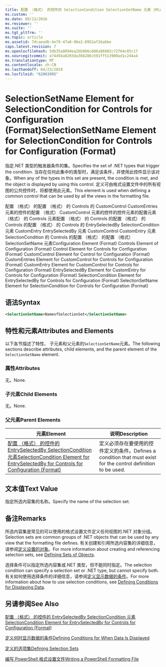 ```yaml
---
title: 配置 （格式） 的控件的 SelectionCondition SelectionSetName 元素 |Microsoft Docs
ms.custom: ''
ms.date: 09/13/2016
ms.reviewer: ''
ms.suite: ''
ms.tgt_pltfrm: ''
ms.topic: article
ms.assetid: 7dcaeadb-4e79-47a0-96e2-8952af26abbe
caps.latest.revision: 7
ms.openlocfilehash: 5db35a8094ea2bb966c8d6a96802c72f64c05c17
ms.sourcegitcommit: e7445ba8203da304286c591ff513900ad1c244a4
ms.translationtype: MT
ms.contentlocale: zh-CN
ms.lasthandoff: 04/23/2019
ms.locfileid: "62063995"
---
```

# <a name="selectionsetname-element-for-selectioncondition-for-controls-for-configuration-format"></a><span data-ttu-id="b2845-102">SelectionSetName Element for SelectionCondition for Controls for Configuration (Format)</span><span class="sxs-lookup"><span data-stu-id="b2845-102">SelectionSetName Element for SelectionCondition for Controls for Configuration (Format)</span></span>

<span data-ttu-id="b2845-103">指定.NET 类型的触发器条件的集。</span><span class="sxs-lookup"><span data-stu-id="b2845-103">Specifies the set of .NET types that trigger the condition.</span></span> <span data-ttu-id="b2845-104">当存在任何此集中的类型时，满足该条件，并使用此控件显示该对象。</span><span class="sxs-lookup"><span data-stu-id="b2845-104">When any of the types in this set are present, the condition is met, and the object is displayed by using this control.</span></span> <span data-ttu-id="b2845-105">定义可由格式设置文件中的所有视图的公共控件时，将都使用此元素。</span><span class="sxs-lookup"><span data-stu-id="b2845-105">This element is used when defining a common control that can be used by all the views in the formatting file.</span></span>

<span data-ttu-id="b2845-106">配置 （格式） 的配置 （格式） 的 Controls 的 CustomControl CustomEntries 元素的控件的配置 （格式） CustomControl 元素的控件的控件元素的配置元素 （格式） 的 Controls 元素配置 （格式） 的 Controls 的配置 （格式） 的 Controls 的配置 （格式） 的 Controls 的 EntrySelectedBy SelectionCondition 元素 CustomEntry EntrySelectedBy 元素 CustomControl CustomEntry 元素SelectionCondition 的 Controls 的配置 （格式） 的配置 （格式） SelectionSetName 元素</span><span class="sxs-lookup"><span data-stu-id="b2845-106">Configuration Element (Format) Controls Element of Configuration (Format) Control Element for Controls for Configuration (Format) CustomControl Element for Control for Configuration (Format) CustomEntries Element for CustomControl for Controls for Configuration (Format) CustomEntry Element for CustomControl for Controls for Configuration (Format) EntrySelectedBy Element for CustomEntry for Controls for Configuration (Format) SelectionCondition Element for EntrySelectedBy for Controls for Configuration (Format) SelectionSetName Element for SelectionCondition for Controls for Configuration (Format)</span></span>

## <a name="syntax"></a><span data-ttu-id="b2845-107">语法</span><span class="sxs-lookup"><span data-stu-id="b2845-107">Syntax</span></span>

```xml
<SelectionSetName>NameofSelectionSet</SelectionSetName>
```

## <a name="attributes-and-elements"></a><span data-ttu-id="b2845-108">特性和元素</span><span class="sxs-lookup"><span data-stu-id="b2845-108">Attributes and Elements</span></span>

<span data-ttu-id="b2845-109">以下各节描述了特性、 子元素和父元素的`SelectionSetName`元素。</span><span class="sxs-lookup"><span data-stu-id="b2845-109">The following sections describe attributes, child elements, and the parent element of the `SelectionSetName` element.</span></span>

### <a name="attributes"></a><span data-ttu-id="b2845-110">属性</span><span class="sxs-lookup"><span data-stu-id="b2845-110">Attributes</span></span>

<span data-ttu-id="b2845-111">无。</span><span class="sxs-lookup"><span data-stu-id="b2845-111">None.</span></span>

### <a name="child-elements"></a><span data-ttu-id="b2845-112">子元素</span><span class="sxs-lookup"><span data-stu-id="b2845-112">Child Elements</span></span>

<span data-ttu-id="b2845-113">无。</span><span class="sxs-lookup"><span data-stu-id="b2845-113">None.</span></span>

### <a name="parent-elements"></a><span data-ttu-id="b2845-114">父元素</span><span class="sxs-lookup"><span data-stu-id="b2845-114">Parent Elements</span></span>

|<span data-ttu-id="b2845-115">元素</span><span class="sxs-lookup"><span data-stu-id="b2845-115">Element</span></span>|<span data-ttu-id="b2845-116">说明</span><span class="sxs-lookup"><span data-stu-id="b2845-116">Description</span></span>|
|-------------|-----------------|
|[<span data-ttu-id="b2845-117">配置 （格式） 的控件的 EntrySelectedBy SelectionCondition 元素</span><span class="sxs-lookup"><span data-stu-id="b2845-117">SelectionCondition Element for EntrySelectedBy for Controls for Configuration (Format)</span></span>](./selectioncondition-element-for-entryselectedby-for-controls-for-configuration-format.md)|<span data-ttu-id="b2845-118">定义必须存在要使用的控件定义的条件。</span><span class="sxs-lookup"><span data-stu-id="b2845-118">Defines a condition that must exist for the control definition to be used.</span></span>|

## <a name="text-value"></a><span data-ttu-id="b2845-119">文本值</span><span class="sxs-lookup"><span data-stu-id="b2845-119">Text Value</span></span>

<span data-ttu-id="b2845-120">指定所选内容集的名称。</span><span class="sxs-lookup"><span data-stu-id="b2845-120">Specify the name of the selection set.</span></span>

## <a name="remarks"></a><span data-ttu-id="b2845-121">备注</span><span class="sxs-lookup"><span data-stu-id="b2845-121">Remarks</span></span>

<span data-ttu-id="b2845-122">所选内容集是常见的可以使用的格式设置文件定义任何视图的.NET 对象分组。</span><span class="sxs-lookup"><span data-stu-id="b2845-122">Selection sets are common groups of .NET objects that can be used by any view that the formatting file defines.</span></span> <span data-ttu-id="b2845-123">有关创建和引用所选内容集的详细信息，请参阅[定义设置的对象](./defining-selection-sets.md)。</span><span class="sxs-lookup"><span data-stu-id="b2845-123">For more information about creating and referencing selection sets, see [Defining Sets of Objects](./defining-selection-sets.md).</span></span>

<span data-ttu-id="b2845-124">选择条件可以指定所选内容集或.NET 类型，但不能同时指定。</span><span class="sxs-lookup"><span data-stu-id="b2845-124">The selection condition can specify a selection set or .NET type, but cannot specify both.</span></span> <span data-ttu-id="b2845-125">有关如何使用选择条件的详细信息，请参阅[定义显示数据的条件](./defining-conditions-for-displaying-data.md)。</span><span class="sxs-lookup"><span data-stu-id="b2845-125">For more information about how to use selection conditions, see [Defining Conditions for Displaying Data](./defining-conditions-for-displaying-data.md).</span></span>

## <a name="see-also"></a><span data-ttu-id="b2845-126">另请参阅</span><span class="sxs-lookup"><span data-stu-id="b2845-126">See Also</span></span>

[<span data-ttu-id="b2845-127">配置 （格式） 的控件的 EntrySelectedBy SelectionCondition 元素</span><span class="sxs-lookup"><span data-stu-id="b2845-127">SelectionCondition Element for EntrySelectedBy for Controls for Configuration (Format)</span></span>](./selectioncondition-element-for-entryselectedby-for-controls-for-configuration-format.md)

[<span data-ttu-id="b2845-128">定义何时显示数据的条件</span><span class="sxs-lookup"><span data-stu-id="b2845-128">Defining Conditions for When Data Is Displayed</span></span>](./defining-conditions-for-displaying-data.md)

[<span data-ttu-id="b2845-129">定义的选项集</span><span class="sxs-lookup"><span data-stu-id="b2845-129">Defining Selection Sets</span></span>](./defining-selection-sets.md)

[<span data-ttu-id="b2845-130">编写 PowerShell 格式设置文件</span><span class="sxs-lookup"><span data-stu-id="b2845-130">Writing a PowerShell Formatting File</span></span>](./writing-a-powershell-formatting-file.md)
